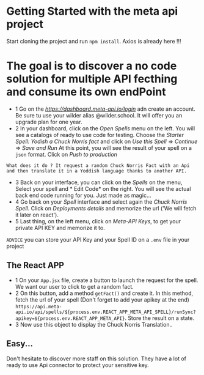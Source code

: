 # Getting Started with the meta api project
Start cloning the project and run `npm install`. Axios is already here !!!

# The goal is to discover a no code solution for multiple API fecthing and consume its own endPoint
- 1 Go on the *https://dashboard.meta-api.io/login* adn create an account. Be sure tu use your wilder alias @wilder.school. It will offer you an upgrade plan for one year.
- 2 In your dashboard, click on the *Open Spells* menu on the left. You will see a catalogs of ready to use code for testing. Choose the *Starter Spell: Yodish a Chuck Norris fact* and click on *Use this Spell* => *Continue* => *Save and Run*
At this point, you will see the result of your spell on a `json` format. Click on *Push to production*
```
What does it do ? It request a random Chuck Norris Fact with an Api and then translate it in a Yoddish language thanks to another API.
```
- 3 Back on your interface, you can click on the *Spells* on the menu, Select your spell and * Edit Code* on the right. You will see the actual back end code running for you. Just made as magic...
- 4 Go back on your *Spell* interface and select again the *Chuck Norris Spell*. Click on *Deployments details* and memorize the url ('We will fetch it later on react').
- 5 Last thing, on the left menu, click on *Meta-API Keys*, to get your private API KEY and memorize it to.

`ADVICE` you can store your API Key and your Spell ID on a `.env` file in your project

## The React APP
- 1 On your `App.jsx` file, create a button to launch the request for the spell. We want our user to click to get a random fact.
- 2 On this button, add a method `getFact()` and create it. In this method, fetch the url of your spell (Don't forget to add your apikey at the end)
`https://api.meta-api.io/api/spells/${process.env.REACT_APP_META_API_SPELL}/runSync?apikey=${process.env.REACT_APP_META_API}`. Store the result on a state.
- 3 Now use this object to display the Chuck Norris Translation..

## Easy...
Don't hesitate to discover more staff on this solution. They have a lot of ready to use Api connector to protect your sensitive key.